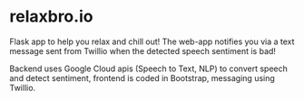 # relaxbro.io
Flask app to help you relax and chill out! The web-app notifies you via a text message sent from Twillio when the detected speech sentiment is bad!

Backend uses Google Cloud apis (Speech to Text, NLP) to convert speech and detect sentiment, frontend is coded in Bootstrap, messaging using Twillio. 
